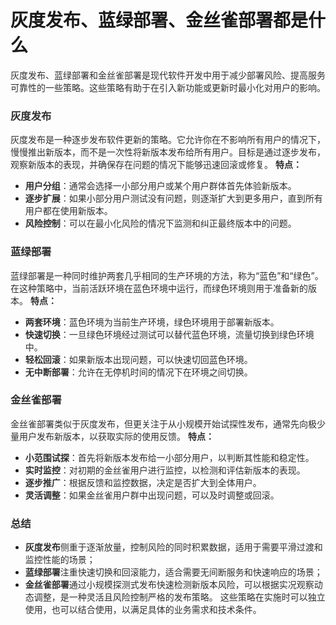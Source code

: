 # 灰度发布、蓝绿部署、金丝雀部署都是什么
<font style="color:rgba(0, 0, 0, 0.82);">灰度发布、蓝绿部署和金丝雀部署是现代软件开发中用于减少部署风险、提高服务可靠性的一些策略。这些策略有助于在引入新功能或更新时最小化对用户的影响。</font>
### <font style="color:rgba(0, 0, 0, 0.82);">灰度发布</font>
<font style="color:rgba(0, 0, 0, 0.82);">灰度发布是一种逐步发布软件更新的策略。它允许你在不影响所有用户的情况下，慢慢推出新版本，而不是一次性将新版本发布给所有用户。目标是通过逐步发布，观察新版本的表现，并确保存在问题的情况下能够迅速回滚或修复。</font>
**<font style="color:rgba(0, 0, 0, 0.82);">特点：</font>**
+ **<font style="color:rgba(0, 0, 0, 0.82);">用户分组</font>**<font style="color:rgba(0, 0, 0, 0.82);">：通常会选择一小部分用户或某个用户群体首先体验新版本。</font>
+ **<font style="color:rgba(0, 0, 0, 0.82);">逐步扩展</font>**<font style="color:rgba(0, 0, 0, 0.82);">：如果小部分用户测试没有问题，则逐渐扩大到更多用户，直到所有用户都在使用新版本。</font>
+ **<font style="color:rgba(0, 0, 0, 0.82);">风险控制</font>**<font style="color:rgba(0, 0, 0, 0.82);">：可以在最小化风险的情况下监测和纠正最终版本中的问题。</font>
### <font style="color:rgba(0, 0, 0, 0.82);">蓝绿部署</font>
<font style="color:rgba(0, 0, 0, 0.82);">蓝绿部署是一种同时维护两套几乎相同的生产环境的方法，称为“蓝色”和“绿色”。在这种策略中，当前活跃环境在蓝色环境中运行，而绿色环境则用于准备新的版本。</font>
**<font style="color:rgba(0, 0, 0, 0.82);">特点：</font>**
+ **<font style="color:rgba(0, 0, 0, 0.82);">两套环境</font>**<font style="color:rgba(0, 0, 0, 0.82);">：蓝色环境为当前生产环境，绿色环境用于部署新版本。</font>
+ **<font style="color:rgba(0, 0, 0, 0.82);">快速切换</font>**<font style="color:rgba(0, 0, 0, 0.82);">：一旦绿色环境经过测试可以替代蓝色环境，流量切换到绿色环境中。</font>
+ **<font style="color:rgba(0, 0, 0, 0.82);">轻松回滚</font>**<font style="color:rgba(0, 0, 0, 0.82);">：如果新版本出现问题，可以快速切回蓝色环境。</font>
+ **<font style="color:rgba(0, 0, 0, 0.82);">无中断部署</font>**<font style="color:rgba(0, 0, 0, 0.82);">：允许在无停机时间的情况下在环境之间切换。</font>
### <font style="color:rgba(0, 0, 0, 0.82);">金丝雀部署</font>
<font style="color:rgba(0, 0, 0, 0.82);">金丝雀部署类似于灰度发布，但更关注于从小规模开始试探性发布，通常先向极少量用户发布新版本，以获取实际的使用反馈。</font>
**<font style="color:rgba(0, 0, 0, 0.82);">特点：</font>**
+ **<font style="color:rgba(0, 0, 0, 0.82);">小范围试探</font>**<font style="color:rgba(0, 0, 0, 0.82);">：首先将新版本发布给一小部分用户，以判断其性能和稳定性。</font>
+ **<font style="color:rgba(0, 0, 0, 0.82);">实时监控</font>**<font style="color:rgba(0, 0, 0, 0.82);">：对初期的金丝雀用户进行监控，以检测和评估新版本的表现。</font>
+ **<font style="color:rgba(0, 0, 0, 0.82);">逐步推广</font>**<font style="color:rgba(0, 0, 0, 0.82);">：根据反馈和监控数据，决定是否扩大到全体用户。</font>
+ **<font style="color:rgba(0, 0, 0, 0.82);">灵活调整</font>**<font style="color:rgba(0, 0, 0, 0.82);">：如果金丝雀用户群中出现问题，可以及时调整或回滚。</font>
### <font style="color:rgba(0, 0, 0, 0.82);">总结</font>
+ **<font style="color:rgba(0, 0, 0, 0.82);">灰度发布</font>**<font style="color:rgba(0, 0, 0, 0.82);">侧重于逐渐放量，控制风险的同时积累数据，适用于需要平滑过渡和监控性能的场景；</font>
+ **<font style="color:rgba(0, 0, 0, 0.82);">蓝绿部署</font>**<font style="color:rgba(0, 0, 0, 0.82);">注重快速切换和回滚能力，适合需要无间断服务和快速响应的场景；</font>
+ **<font style="color:rgba(0, 0, 0, 0.82);">金丝雀部署</font>**<font style="color:rgba(0, 0, 0, 0.82);">通过小规模探测式发布快速检测新版本风险，可以根据实况观察动态调整，是一种灵活且风险控制严格的发布策略。</font>
<font style="color:rgba(0, 0, 0, 0.82);">这些策略在实施时可以独立使用，也可以结合使用，以满足具体的业务需求和技术条件。</font>
